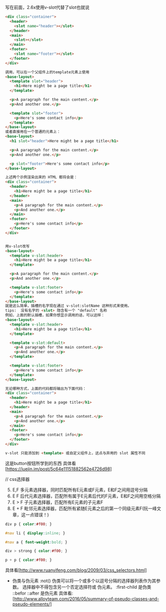 写在前面，2.6x使用v-slot代替了slot也就说

```html
<div class="container">
  <header>
    <slot name="header"></slot>
  </header>
  <main>
    <slot></slot>
  </main>
  <footer>
    <slot name="footer"></slot>
  </footer>
</div>

调用，可以在一个父组件上的template元素上使用
<base-layout>
  <template slot="header">
    <h1>Here might be a page title</h1>
  </template>

  <p>A paragraph for the main content.</p>
  <p>And another one.</p>

  <template slot="footer">
    <p>Here's some contact info</p>
  </template>
</base-layout>
或者直接用在一个普通的元素上：
<base-layout>
  <h1 slot="header">Here might be a page title</h1>

  <p>A paragraph for the main content.</p>
  <p>And another one.</p>

  <p slot="footer">Here's some contact info</p>
</base-layout>

上述两个示例渲染出来的 HTML 都将会是：
<div class="container">
  <header>
    <h1>Here might be a page title</h1>
  </header>
  <main>
    <p>A paragraph for the main content.</p>
    <p>And another one.</p>
  </main>
  <footer>
    <p>Here's some contact info</p>
  </footer>
</div>


用v-slot改写
<base-layout>
  <template v-slot:header>
    <h1>Here might be a page title</h1>
  </template>

  <p>A paragraph for the main content.</p>
  <p>And another one.</p>

  <template v-slot:footer>
    <p>Here's some contact info</p>
  </template>
</base-layout>
就是这么简单，插槽的名字现在通过 v-slot:slotName 这种形式来使用。
tips:  没有名字的 <slot> 隐含有一个 "default" 名称
例如，上面的默认插槽，如果你想显示调用的话，可以这样：
<base-layout>
  <template v-slot:header>
    <h1>Here might be a page title</h1>
  </template>

  <template v-slot:default>
    <p>A paragraph for the main content.</p>
    <p>And another one.</p>
  </template>

  <template v-slot:footer>
    <p>Here's some contact info</p>
  </template>
</base-layout>

无论哪种方式，上面的代码都将输出为下面代码：
<div class="container">
  <header>
    <h1>Here might be a page title</h1>
  </header>
  <main>
    <p>A paragraph for the main content.</p>
    <p>And another one.</p>
  </main>
  <footer>
    <p>Here's some contact info</p>
  </footer>
</div>

v-slot 只能添加到 <template> 或自定义组件上，这点与弃用的 slot 属性不同


```
这是button按钮所学到的东西
具体看 [https://juejin.im/post/5c64e11151882562e4726d98]

// css选择器

5.	E,F	多元素选择器，同时匹配所有E元素或F元素，E和F之间用逗号分隔
6.	E F	后代元素选择器，匹配所有属于E元素后代的F元素，E和F之间用空格分隔
7.	E > F	子元素选择器，匹配所有E元素的子元素F
8.	E + F 毗邻元素选择器，匹配所有紧随E元素之后的第一个同级元素F(阮一峰文章，这一点错误！)
```css
div p { color:#f00; }

#nav li { display:inline; }

#nav a { font-weight:bold; }

div > strong { color:#f00; }

p + p { color:#f00; }
```
具体看[http://www.ruanyifeng.com/blog/2009/03/css_selectors.html]


- 伪类与伪元素
:not() 伪类可以将一个或多个以逗号分隔的选择器列表作为其参数。
选择器中不得包含另一个否定选择符或 伪元素。
:first-child 是伪类 ::befor ::after 是伪元素
具体看:
[http://www.alloyteam.com/2016/05/summary-of-pseudo-classes-and-pseudo-elements/]